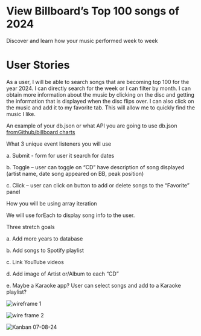 # View Billboard’s Top 100 songs of 2024
Discover and learn how your music performed week to week

# User Stories
As a user, I will be able to search songs that are becoming top 100 for the year 2024. I can directly search for the week or I can filter by month. I can obtain more information about the music by clicking on the disc and getting the information that is displayed when the disc flips over. I can also click on the music and add it to my favorite tab. This will allow me to quickly find the music I like.

An example of your db.json or what API you are going to use
db.json [fromGithub/billboard charts ](https://raw.githubusercontent.com/mhollingshead/billboard-hot-100/main/all.json)


What 3 unique event listeners you will use

a. Submit - form for user it search for dates

b. Toggle – user can toggle on “CD” have description of song displayed (artist name, date song appeared on BB, peak position)

c. Click – user can click on button to add or delete songs to the “Favorite” panel


How you will be using array iteration

We will use forEach to display song info to the user. 


Three stretch goals

a. Add more years to database

b. Add songs to Spotify playlist

c. Link YouTube videos 

d. Add image of Artist or/Album to each “CD” 

e. Maybe a Karaoke app? User can select songs and add to a Karaoke playlist? 

![wireframe 1](https://github.com/Sebastianville/Billboard-s-Top-100-songs-of-2024/assets/157150764/19ae3b78-e7f5-4866-b7d4-9b6c1726edbc)

![wire frame 2](https://github.com/Sebastianville/Billboard-s-Top-100-songs-of-2024/assets/157150764/4b835417-4f7a-48c8-a893-2c0d4df93a8d)

![Kanban 07-08-24](https://github.com/Sebastianville/Billboard-s-Top-100-songs-of-2024/assets/157150764/a69938dd-5ebe-4640-81e2-565f8414c76a)